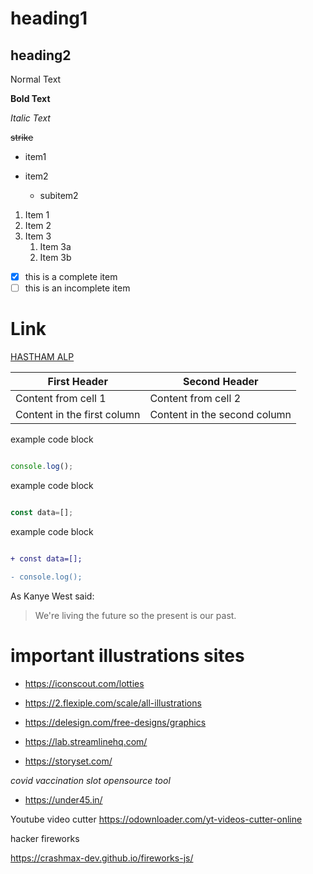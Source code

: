 # heading1
## heading2
Normal Text

**Bold Text**

*Italic Text*

~~strike~~

- item1
- item2
 
  - subitem2
  
 1. Item 1
1. Item 2
1. Item 3
   1. Item 3a
   1. Item 3b
   
   
   
 - [x] this is a complete item
- [ ] this is an incomplete item

# Link

[HASTHAM ALP](https://hasthamalp.gitbook.io/hastham/)



First Header | Second Header
------------ | -------------
Content from cell 1 | Content from cell 2
Content in the first column | Content in the second column




example code block 

```js

console.log();

```



example code block 

```js

const data=[];

```





example code block 

```diff

+ const data=[];

- console.log();

```


As Kanye West said:

> We're living the future so
> the present is our past.

# important illustrations sites
- https://iconscout.com/lotties
- https://2.flexiple.com/scale/all-illustrations
- https://delesign.com/free-designs/graphics

- https://lab.streamlinehq.com/
- https://storyset.com/

 _covid vaccination slot opensource tool_
- https://under45.in/




Youtube video cutter
https://odownloader.com/yt-videos-cutter-online




hacker fireworks


https://crashmax-dev.github.io/fireworks-js/
